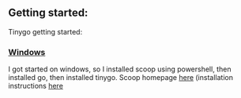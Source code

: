 ## Getting started: 
Tinygo getting started:

### [Windows](https://tinygo.org/getting-started/windows/)
I got started on windows, so I installed scoop using powershell, then installed go, then installed tinygo.  Scoop homepage [here](https://scoop.sh/) (installation instructions [here](https://github.com/lukesampson/scoop#installation)



